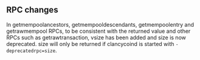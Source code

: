 RPC changes
-----------
In getmempoolancestors, getmempooldescendants, getmempoolentry and getrawmempool RPCs, to be consistent with the returned value and other RPCs such as getrawtransaction, vsize has been added and size is now deprecated. size will only be returned if clancycoind is started with `-deprecatedrpc=size`.